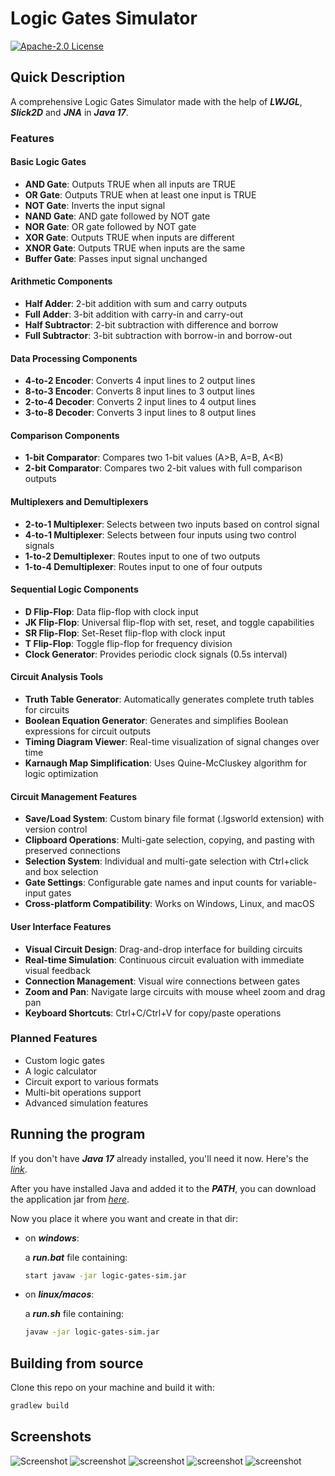 # Logic Gates Simulator
[![Apache-2.0 License](https://img.shields.io/badge/License-Apache--2.0-blue.svg)](https://choosealicense.com/licenses/apache-2.0/)

## Quick Description

A comprehensive Logic Gates Simulator made with the help of ___LWJGL___, ___Slick2D___ and ___JNA___ in ___Java 17___.

### Features

#### Basic Logic Gates
- **AND Gate**: Outputs TRUE when all inputs are TRUE
- **OR Gate**: Outputs TRUE when at least one input is TRUE  
- **NOT Gate**: Inverts the input signal
- **NAND Gate**: AND gate followed by NOT gate
- **NOR Gate**: OR gate followed by NOT gate
- **XOR Gate**: Outputs TRUE when inputs are different
- **XNOR Gate**: Outputs TRUE when inputs are the same
- **Buffer Gate**: Passes input signal unchanged

#### Arithmetic Components
- **Half Adder**: 2-bit addition with sum and carry outputs
- **Full Adder**: 3-bit addition with carry-in and carry-out
- **Half Subtractor**: 2-bit subtraction with difference and borrow
- **Full Subtractor**: 3-bit subtraction with borrow-in and borrow-out

#### Data Processing Components
- **4-to-2 Encoder**: Converts 4 input lines to 2 output lines
- **8-to-3 Encoder**: Converts 8 input lines to 3 output lines
- **2-to-4 Decoder**: Converts 2 input lines to 4 output lines
- **3-to-8 Decoder**: Converts 3 input lines to 8 output lines

#### Comparison Components
- **1-bit Comparator**: Compares two 1-bit values (A>B, A=B, A<B)
- **2-bit Comparator**: Compares two 2-bit values with full comparison outputs

#### Multiplexers and Demultiplexers
- **2-to-1 Multiplexer**: Selects between two inputs based on control signal
- **4-to-1 Multiplexer**: Selects between four inputs using two control signals
- **1-to-2 Demultiplexer**: Routes input to one of two outputs
- **1-to-4 Demultiplexer**: Routes input to one of four outputs

#### Sequential Logic Components
- **D Flip-Flop**: Data flip-flop with clock input
- **JK Flip-Flop**: Universal flip-flop with set, reset, and toggle capabilities
- **SR Flip-Flop**: Set-Reset flip-flop with clock input
- **T Flip-Flop**: Toggle flip-flop for frequency division
- **Clock Generator**: Provides periodic clock signals (0.5s interval)

#### Circuit Analysis Tools
- **Truth Table Generator**: Automatically generates complete truth tables for circuits
- **Boolean Equation Generator**: Generates and simplifies Boolean expressions for circuit outputs
- **Timing Diagram Viewer**: Real-time visualization of signal changes over time
- **Karnaugh Map Simplification**: Uses Quine-McCluskey algorithm for logic optimization

#### Circuit Management Features
- **Save/Load System**: Custom binary file format (.lgsworld extension) with version control
- **Clipboard Operations**: Multi-gate selection, copying, and pasting with preserved connections
- **Selection System**: Individual and multi-gate selection with Ctrl+click and box selection
- **Gate Settings**: Configurable gate names and input counts for variable-input gates
- **Cross-platform Compatibility**: Works on Windows, Linux, and macOS

#### User Interface Features
- **Visual Circuit Design**: Drag-and-drop interface for building circuits
- **Real-time Simulation**: Continuous circuit evaluation with immediate visual feedback
- **Connection Management**: Visual wire connections between gates
- **Zoom and Pan**: Navigate large circuits with mouse wheel zoom and drag pan
- **Keyboard Shortcuts**: Ctrl+C/Ctrl+V for copy/paste operations

### Planned Features

- Custom logic gates
- A logic calculator
- Circuit export to various formats
- Multi-bit operations support
- Advanced simulation features

## Running the program

If you don't have ___Java 17___ already installed, you'll need it now. Here's the [_link_](https://www.oracle.com/java/technologies/javase/jdk17-archive-downloads.html).

After you have installed Java and added it to the ___PATH___, you can download the application jar from [_here_](https://github.com/nishadmahmud/Logic-Gates-Simulator/releases).

Now you place it where you want and create in that dir:

- on ___windows___:

  a ___run.bat___ file containing:

  ```bash
  start javaw -jar logic-gates-sim.jar
  ```

- on ___linux/macos___:

  a ___run.sh___ file containing:

  ```bash
  javaw -jar logic-gates-sim.jar
  ```

## Building from source

Clone this repo on your machine and build it with:

```bash
gradlew build
```
    
## Screenshots

![Screenshot](https://aw4ozq14bt.ufs.sh/f/Vd9EBxWLpmoQrAkqki5tWgC4R6i3TOYPHLhynZobQK2JMNmw)
![screenshot](https://aw4ozq14bt.ufs.sh/f/Vd9EBxWLpmoQdaT5X3yURomcOh3QunIvXKbEa8VgPTkrNCMw)
![screenshot](https://aw4ozq14bt.ufs.sh/f/Vd9EBxWLpmoQ9jWB1jJUld5Q0NOF9IKom3SjaTLeJV4DwYEy)
![screenshot](https://aw4ozq14bt.ufs.sh/f/Vd9EBxWLpmoQKR2mFeSM6JZKjSaP2e7yzBElkf0xQFWwi8g5)
![screenshot](https://aw4ozq14bt.ufs.sh/f/Vd9EBxWLpmoQUZzBVn2dRlbDIc0BNA3fyTEkhHPvXgCOFnxi)
